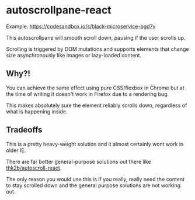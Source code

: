 # autoscrollpane-react

Example: https://codesandbox.io/s/black-microservice-bgd7y

This autoscrollpane will smooth scroll down, pausing if the user scrolls up.

Scrolling is triggered by DOM mutations and supports elements that change size asynchronously like images or lazy-loaded content.

## Why?!

You can achieve the same effect using pure CSS/flexbox in Chrome but at the time of writing it doesn't work in Firefox due to a rendering bug.

This makes absolutely sure the element reliably scrolls down, regardless of what is happening inside.

## Tradeoffs

This is a pretty heavy-weight solution and it almost certainly wont work in older IE.

There are far better general-purpose solutions out there like [thk2b/autoscroll-react](https://github.com/thk2b/autoscroll-react).

The only reason you would use this is if you really, really need the content to stay scrolled down and the general purpose solutions are not working out.
